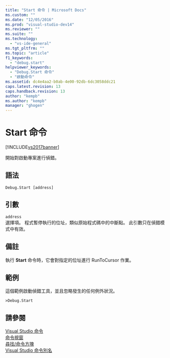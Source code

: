 ```yaml
---
title: "Start 命令 | Microsoft Docs"
ms.custom: ""
ms.date: "12/05/2016"
ms.prod: "visual-studio-dev14"
ms.reviewer: ""
ms.suite: ""
ms.technology: 
  - "vs-ide-general"
ms.tgt_pltfrm: ""
ms.topic: "article"
f1_keywords: 
  - "debug.start"
helpviewer_keywords: 
  - "Debug.Start 命令"
  - "啟動命令"
ms.assetid: dc4e4aa2-b0ab-4e00-92db-6dc3058ddc21
caps.latest.revision: 13
caps.handback.revision: 13
author: "kempb"
ms.author: "kempb"
manager: "ghogen"
---
```

# Start 命令
[!INCLUDE[vs2017banner](../../code-quality/includes/vs2017banner.md)]

開始對啟動專案進行偵錯。  
  
## 語法  
  
```  
Debug.Start [address]  
```  
  
## 引數  
 `address`  
 選擇項。  程式暫停執行的位址，類似原始程式碼中的中斷點。  此引數只在偵錯模式中有效。  
  
## 備註  
 執行 **Start** 命令時，它會對指定的位址進行 RunToCursor 作業。  
  
## 範例  
 這個範例啟動偵錯工具，並且忽略發生的任何例外狀況。  
  
```  
>Debug.Start  
```  
  
## 請參閱  
 [Visual Studio 命令](../../ide/reference/visual-studio-commands.md)   
 [命令視窗](../../ide/reference/command-window.md)   
 [尋找\/命令方塊](../../ide/find-command-box.md)   
 [Visual Studio 命令別名](../../ide/reference/visual-studio-command-aliases.md)